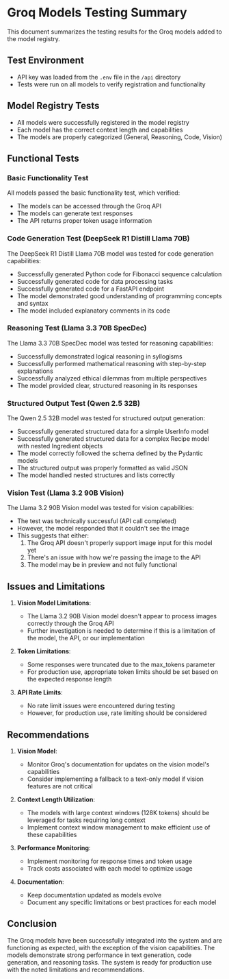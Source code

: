 # Groq Models Testing Summary

This document summarizes the testing results for the Groq models added to the model registry.

## Test Environment
- API key was loaded from the `.env` file in the `/api` directory
- Tests were run on all models to verify registration and functionality

## Model Registry Tests
- All models were successfully registered in the model registry
- Each model has the correct context length and capabilities
- The models are properly categorized (General, Reasoning, Code, Vision)

## Functional Tests

### Basic Functionality Test
All models passed the basic functionality test, which verified:
- The models can be accessed through the Groq API
- The models can generate text responses
- The API returns proper token usage information

### Code Generation Test (DeepSeek R1 Distill Llama 70B)
The DeepSeek R1 Distill Llama 70B model was tested for code generation capabilities:
- Successfully generated Python code for Fibonacci sequence calculation
- Successfully generated code for data processing tasks
- Successfully generated code for a FastAPI endpoint
- The model demonstrated good understanding of programming concepts and syntax
- The model included explanatory comments in its code

### Reasoning Test (Llama 3.3 70B SpecDec)
The Llama 3.3 70B SpecDec model was tested for reasoning capabilities:
- Successfully demonstrated logical reasoning in syllogisms
- Successfully performed mathematical reasoning with step-by-step explanations
- Successfully analyzed ethical dilemmas from multiple perspectives
- The model provided clear, structured reasoning in its responses

### Structured Output Test (Qwen 2.5 32B)
The Qwen 2.5 32B model was tested for structured output generation:
- Successfully generated structured data for a simple UserInfo model
- Successfully generated structured data for a complex Recipe model with nested Ingredient objects
- The model correctly followed the schema defined by the Pydantic models
- The structured output was properly formatted as valid JSON
- The model handled nested structures and lists correctly

### Vision Test (Llama 3.2 90B Vision)
The Llama 3.2 90B Vision model was tested for vision capabilities:
- The test was technically successful (API call completed)
- However, the model responded that it couldn't see the image
- This suggests that either:
  1. The Groq API doesn't properly support image input for this model yet
  2. There's an issue with how we're passing the image to the API
  3. The model may be in preview and not fully functional

## Issues and Limitations

1. **Vision Model Limitations**:
   - The Llama 3.2 90B Vision model doesn't appear to process images correctly through the Groq API
   - Further investigation is needed to determine if this is a limitation of the model, the API, or our implementation

2. **Token Limitations**:
   - Some responses were truncated due to the max_tokens parameter
   - For production use, appropriate token limits should be set based on the expected response length

3. **API Rate Limits**:
   - No rate limit issues were encountered during testing
   - However, for production use, rate limiting should be considered

## Recommendations

1. **Vision Model**:
   - Monitor Groq's documentation for updates on the vision model's capabilities
   - Consider implementing a fallback to a text-only model if vision features are not critical

2. **Context Length Utilization**:
   - The models with large context windows (128K tokens) should be leveraged for tasks requiring long context
   - Implement context window management to make efficient use of these capabilities

3. **Performance Monitoring**:
   - Implement monitoring for response times and token usage
   - Track costs associated with each model to optimize usage

4. **Documentation**:
   - Keep documentation updated as models evolve
   - Document any specific limitations or best practices for each model

## Conclusion

The Groq models have been successfully integrated into the system and are functioning as expected, with the exception of the vision capabilities. The models demonstrate strong performance in text generation, code generation, and reasoning tasks. The system is ready for production use with the noted limitations and recommendations. 